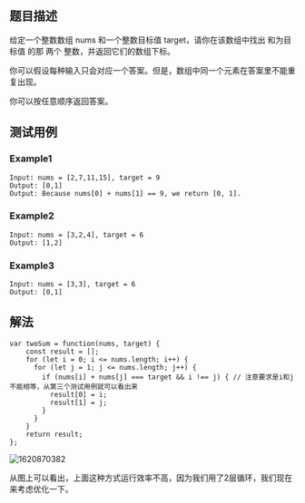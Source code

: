 ## 题目描述

给定一个整数数组 nums 和一个整数目标值 target，请你在该数组中找出 和为目标值 的那 两个 整数，并返回它们的数组下标。

你可以假设每种输入只会对应一个答案。但是，数组中同一个元素在答案里不能重复出现。

你可以按任意顺序返回答案。


## 测试用例

### Example1

```
Input: nums = [2,7,11,15], target = 9
Output: [0,1]
Output: Because nums[0] + nums[1] == 9, we return [0, 1].
```
### Example2

```
Input: nums = [3,2,4], target = 6
Output: [1,2]
```

### Example3

```
Input: nums = [3,3], target = 6
Output: [0,1]
```

## 解法

```
var twoSum = function(nums, target) {
    const result = [];
    for (let i = 0; i <= nums.length; i++) {
      for (let j = 1; j <= nums.length; j++) {
        if (nums[i] + nums[j] === target && i !== j) { // 注意要求是i和j不能相等，从第三个测试用例就可以看出来
          result[0] = i;
          result[1] = j;
        }
      }
    }
    return result;
};
```
![1620870382](https://user-images.githubusercontent.com/82437559/118065778-20375a00-b3d0-11eb-8f32-a91f0e58d3ae.png)

从图上可以看出，上面这种方式运行效率不高，因为我们用了2层循环，我们现在来考虑优化一下。





